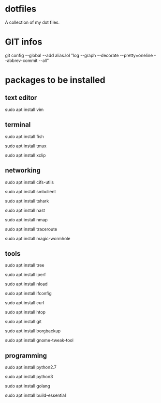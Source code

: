# dotfiles
A collection of my dot files.



# GIT infos
git config --global --add alias.lol "log --graph --decorate --pretty=oneline --abbrev-commit --all"


# packages to be installed

## text editor
sudo apt install vim

## terminal
sudo apt install fish

sudo apt install tmux

sudo apt install xclip

## networking
sudo apt install cifs-utils

sudo apt install smbclient

sudo apt install tshark

sudo apt install nast

sudo apt install nmap

sudo apt install traceroute

sudo apt install magic-wormhole

## tools
sudo apt install tree

sudo apt install iperf

sudo apt install nload

sudo apt install ifconfig

sudo apt install curl

sudo apt install htop

sudo apt install git

sudo apt install borgbackup

sudo apt install gnome-tweak-tool

## programming
sudo apt install python2.7

sudo apt install python3

sudo apt install golang

sudo apt install build-essential
